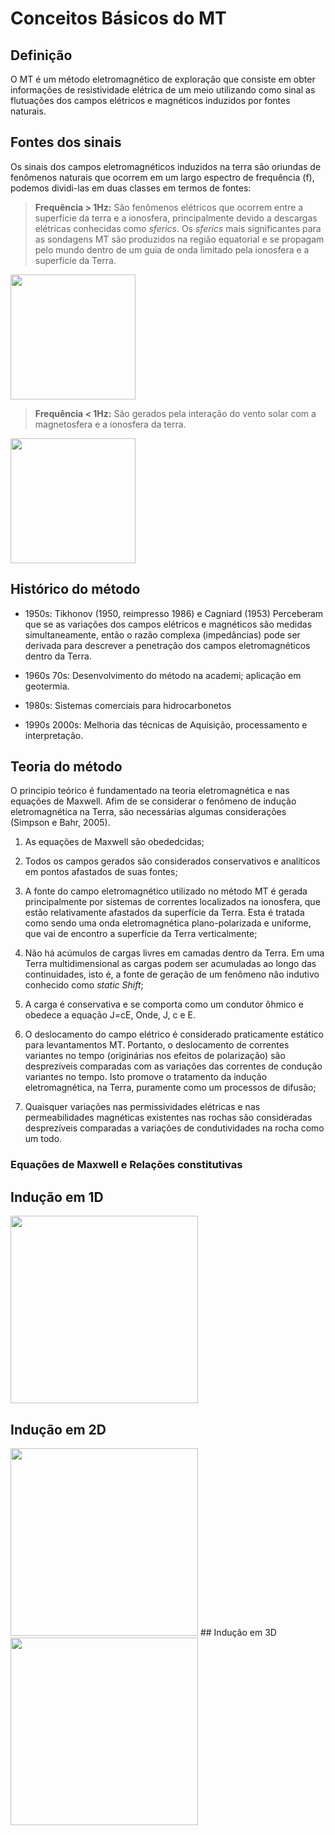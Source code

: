 # Conceitos Básicos do MT

## Definição
O MT é um método eletromagnético de exploração  que consiste em obter informações de resistividade elétrica de um meio utilizando como sinal as flutuações dos campos elétricos e magnéticos induzidos por fontes naturais.

## Fontes dos sinais 
Os sinais dos campos eletromagnéticos induzidos na terra são oriundas de fenômenos naturais que ocorrem em um largo espectro de frequência (f), podemos dividi-las em duas classes em termos de fontes:

>**Frequência > 1Hz:** São fenômenos elétricos que ocorrem entre a superfície da terra e a ionosfera, principalmente devido a descargas elétricas conhecidas como *sferics*.
Os *sferics* mais significantes para as sondagens MT são produzidos na região equatorial e se propagam pelo mundo dentro de um guia de onda limitado pela ionosfera e a superfície da Terra.
<img src='http://www.alienscientist.com/pictures/Schumann.gif' width = 200>

>**Frequência < 1Hz:** São gerados pela interação do vento solar com a magnetosfera e a ionosfera da terra.
<img src='http://www.esa.int/var/esa/storage/images/esa_multimedia/images/2014/12/cluster_and_image_during_aurora_observation/15169959-1-eng-GB/Cluster_and_Image_during_aurora_observation.jpg' width = 200>

## Histórico do método
* 1950s: Tikhonov (1950, reimpresso 1986) e Cagniard (1953) Perceberam que se as variações dos campos elétricos e magnéticos são medidas simultaneamente, então o razão complexa (impedâncias) pode ser derivada para descrever a penetração dos campos eletromagnéticos dentro da Terra.

* 1960s 70s: Desenvolvimento do método na academi; aplicação em geotermia.

* 1980s: Sistemas comerciais para hidrocarbonetos

* 1990s 2000s: Melhoria das técnicas de Aquisição, processamento e interpretação.

## Teoria do método

O principio teórico é fundamentado na teoria eletromagnética e nas equações de Maxwell. Afim de se considerar o fenômeno de indução eletromagnética na Terra, são necessárias algumas considerações (Simpson e Bahr, 2005).

1. As equações de Maxwell são obededcidas;

2. Todos os campos gerados são considerados conservativos e analíticos em pontos afastados de suas fontes;

3. A fonte do campo eletromagnético utilizado no método MT é gerada principalmente por sistemas de correntes localizados na ionosfera, que estão relativamente afastados da superfície da Terra. Esta é tratada como sendo uma onda eletromagnética plano-polarizada e uniforme, que vai de encontro a superfície da Terra verticalmente;

4. Não há acúmulos de cargas livres  em camadas dentro da Terra. Em uma Terra multidimensional as cargas podem ser acumuladas ao longo das continuidades, isto é, a fonte de geração de um fenômeno não indutivo conhecido como *static Shift*;

5. A carga é conservativa e se comporta como um condutor ôhmico e obedece a equação J=cE, Onde, J, c e E.

6. O deslocamento do campo elétrico é considerado praticamente estático para levantamentos MT. Portanto, o deslocamento de correntes variantes no tempo (originárias nos efeitos de polarização) são desprezíveis comparadas com as variações das correntes de condução variantes no tempo. Isto promove o tratamento da indução eletromagnética, na Terra, puramente como um processos de difusão;

7. Quaisquer variações nas permissividades elétricas e nas permeabilidades magnéticas existentes nas rochas são consideradas desprezíveis comparadas a variações de condutividades na rocha como um todo.


### Equações de Maxwell e Relações constitutivas

## Indução em 1D
<img src='https://github.com/arturbenevides/MsC_Geophysics/tree/master/Figs/mod1D.png' width = 300>

## Indução em 2D
<img src='https://github.com/arturbenevides/MsC_Geophysics/tree/master/Figs/mod2D.png' width = 300>
## Indução em 3D
<img src='https://github.com/arturbenevides/MsC_Geophysics/tree/master/Figs/mod3D.png' width = 300>


